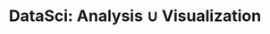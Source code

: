 ---
layout: articles
title: 'DataSci: Analysis ∪ Visualization'
articles:
  data_source: site.dataViz
  type: grid
  size: md
---